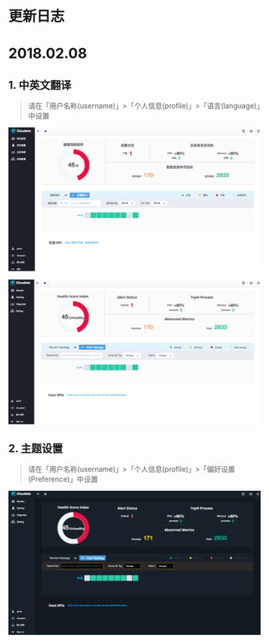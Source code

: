 # **更新日志**

# 2018.02.08

## 1. 中英文翻译

> 请在「用户名称(username)」>「个人信息(profile)」>「语言(language)」中设置

![](/part5/images/18_02_08_1.png)

![](/part5/images/18_02_08_2.png)

## 2. 主题设置

> 请在「用户名称(username)」>「个人信息(profile)」>「偏好设置(Preference)」中设置

![](/part5/images/18_02_08_3.png)